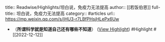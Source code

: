 title:: Readwise/Highlights/坦白说，免疫力无法提高
author:: [[若饭伯恩]]
full-title:: 坦白说，免疫力无法提高
category:: #articles
url:: https://mp.weixin.qq.com/s/jHU3-r7LBfPHsjHLePx6Uw

- （**所谓科学就是知道自己还有哪些不知道**） ([View Highlight](https://read.readwise.io/read/01gm27a3vd3e68fnk6qy2qgsjr)) #Highlight #[[2022-12-12]]